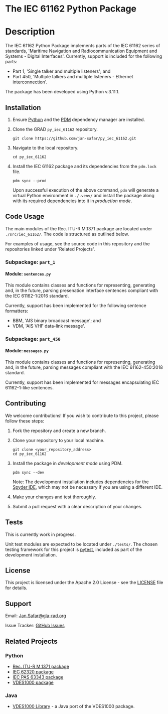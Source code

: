 # The IEC 61162 Python Package

# Description

The IEC 61162 Python Package implements parts of the IEC 61162 series of standards, 'Maritime Navigation and Radiocommunication Equipment and Systems - Digital Interfaces'. Currently, support is included for the following parts:

* Part 1, 'Single talker and multiple listeners'; and
* Part 450, 'Multiple talkers and multiple listeners - Ethernet interconnection'.

The package has been developed using Python v.3.11.1.

## Installation

1. Ensure [Python](https://www.python.org/downloads/) and the [PDM](https://pdm-project.org/) dependency manager are installed.

1. Clone the GRAD `py_iec_61162` repository.
    ```
    git clone https://github.com/jan-safar/py_iec_61162.git
    ```

1. Navigate to the local repository.
    ```
    cd py_iec_61162
    ```

1. Install the IEC 61162 package and its dependencies from the `pdm.lock` file.
    ```
    pdm sync --prod
    ```
    Upon successful execution of the above command, `pdm` will generate a virtual Python environment in `./.venv/` and install the package along with its required dependencies into it in *production mode*.

## Code Usage

The main modules of the Rec. ITU-R M.1371 package are located under `./src/iec_61162/`. The code is structured as outlined below.

For examples of usage, see the source code in this repository and the repositories linked under 'Related Projects'.

### Subpackage: `part_1`

#### Module: `sentences.py`

This module contains classes and functions for representing, generating and, in the future, parsing presenation interface sentences compliant with the IEC 61162-1:2016 standard.

Currently, support has been implemented for the following sentence formatters:
* BBM, 'AIS binary broadcast message'; and
* VDM, 'AIS VHF data-link message'.

### Subpackage: `part_450`

#### Module: `messages.py`

This module contains classes and functions for representing, generating and, in the future,
parsing messages compliant with the IEC 61162-450:2018 standard.

Currently, support has been implemented for messages encapsulating IEC 61162-1-like sentences.

## Contributing

We welcome contributions! If you wish to contribute to this project, please follow these steps:

1. Fork the repository and create a new branch.
1. Clone your repository to your local machine.
    
    ```
    git clone <your_repository_address>
    cd py_iec_61162
    ```
1. Install the package in *development mode* using PDM.
    ```
    pdm sync --dev
    ```    
    
    Note: The development installation includes dependencies for the [Spyder IDE](https://www.spyder-ide.org/), which may not be necessary if you are using a different IDE.
1. Make your changes and test thoroughly.
1. Submit a pull request with a clear description of your changes.

## Tests

This is currently work in progress.

Unit test modules are expected to be located under `./tests/`. The chosen testing framework for this project is [pytest](https://pytest.org), included as part of the development installation.

## License

This project is licensed under the Apache 2.0 License - see the [LICENSE](./LICENSE) file for details.

## Support

Email: Jan.Safar@gla-rad.org

Issue Tracker: [GitHub Issues](https://github.com/jan-safar/py_iec_61162/issues)

## Related Projects

### Python

* [Rec. ITU-R M.1371 package](https://github.com/jan-safar/py_rec_itu_r_m_1371.git)
* [IEC 62320 package](https://github.com/jan-safar/py_iec_62320.git)
* [IEC PAS 63343 package](https://github.com/jan-safar/py_iec_pas_63343.git)
* [VDES1000 package](https://github.com/jan-safar/py_vdes1000.git)

### Java

* [VDES1000 Library](https://github.com/gla-rad/VDES1000Lib) - a Java port of the VDES1000 package.
